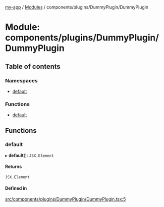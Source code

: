 [my-app](../README.md) / [Modules](../modules.md) / components/plugins/DummyPlugin/DummyPlugin

# Module: components/plugins/DummyPlugin/DummyPlugin

## Table of contents

### Namespaces

- [default](components_plugins_DummyPlugin_DummyPlugin.default.md)

### Functions

- [default](components_plugins_DummyPlugin_DummyPlugin.md#default)

## Functions

### default

▸ **default**(): `JSX.Element`

#### Returns

`JSX.Element`

#### Defined in

[src/components/plugins/DummyPlugin/DummyPlugin.tsx:5](https://github.com/Nitya-Pasrija/talawa-admin/blob/a743224/src/components/plugins/DummyPlugin/DummyPlugin.tsx#L5)
